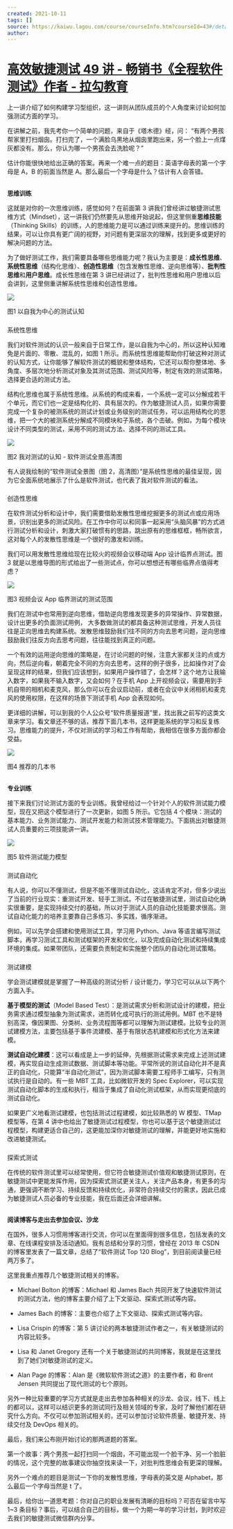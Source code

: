 ```yaml
---
created: 2021-10-11
tags: []
source: https://kaiwu.lagou.com/course/courseInfo.htm?courseId=43#/detail/pc?id=1585
author: 
---
```


# [高效敏捷测试 49 讲 - 畅销书《全程软件测试》作者 - 拉勾教育](https://kaiwu.lagou.com/course/courseInfo.htm?courseId=43#/detail/pc?id=1585)


上一讲介绍了如何构建学习型组织，这一讲则从团队成员的个人角度来讨论如何加强测试方面的学习。

在讲解之前，我先考你一个简单的问题，来自于《塔木德》经，问： “有两个男孩帮家里打扫烟囱。打扫完了，一个满脸乌黑地从烟囱里跑出来，另一个脸上一点煤灰都没有。那么，你认为哪一个男孩会去洗脸呢？”

估计你能很快地给出正确的答案。再来一个难一点的题目：英语字母表的第一个字母是 A，B 的前面当然是 A。那么最后一个字母是什么？估计有人会答错。

## 

**思维训练**

这就是对你的一次思维训练，感觉如何？在前面第 3 讲我们曾经讲过敏捷测试思维方式（Mindset），这一讲我们仍然要先从思维开始说起，但这里侧重**思维技能**（Thinking Skills）的训练，人的思维能力是可以通过训练来提升的。思维训练的结果，可以让你具有更广阔的视野，对问题有更深层次的理解，找到更多或更好的解决问题的方法。

为了做好测试工作，我们需要具备哪些思维能力呢？我认为主要是：**成长性思维**、**系统性思维**（结构化思维）、**创造性思维**（包含发散性思维、逆向思维等）、**批判性思维**和**用户思维**。成长性思维在第 3 讲已经讲过了，批判性思维和用户思维以后会讲到，这里侧重讲解系统性思维和创造性思维。

![](https://s0.lgstatic.com/i/image3/M01/70/C8/Cgq2xl5ln_-AA43mAAG2GJB4Ye8855.png)

图1 以自我为中心的测试认知

### 

系统性思维

我们对软件测试的认识一般来自于日常工作，是以自我为中心的，所以这种认知难免是片面的、零散、混乱的，如图 1 所示。而系统性思维能帮助你打破这种对测试的认知方式，让你能够了解软件测试的概貌和整体结构，它还可以帮你整体地、多角度、多层次地分析测试对象及其测试范围、测试风险等，制定有效的测试策略，选择更合适的测试方法。

结构化思维也属于系统性思维。从系统的构成来看，一个系统一定可以分解成若干个单元，而它们也一定是结构化的、具有层次的。作为敏捷测试人员，如果你需要完成一个复杂的被测系统的测试计划或业务级别的测试任务，可以运用结构化的思维，把一个大的被测系统分解成不同模块和子系统，各个击破。例如，为每个模块设计不同类型的测试，采用不同的测试方法、选择不同的测试工具。

![](https://s0.lgstatic.com/i/image3/M01/70/C8/CgpOIF5loBWAU0THAB8vtGiwAUI444.png)

图2 我对测试的认知 - 软件测试全景高清图

有人说我绘制的“软件测试全景图（图 2，高清图）”是系统性思维的最佳呈现，因为它全面系统地展示了什么是软件测试，也代表了我对软件测试的看法。

### 

创造性思维

在软件测试分析和设计中，我们需要借助发散性思维挖掘更多的测试点或应用场景，识别出更多的测试风险。在工作中你可以和同事一起采用“头脑风暴”的方式进行测试分析和设计，刺激大家打破惯有的思路，跳出原有的思维框框，畅所欲言，这对每个人的发散性思维是一个很好的激发和训练。

我们可以用发散性思维给现在比较火的视频会议移动端 App 设计临界点测试。图3 就是以思维导图的形式给出了一些测试点，你可以想想还有哪些临界点值得考虑？

![](https://s0.lgstatic.com/i/image3/M01/70/C9/Cgq2xl5loCqAN5xcAAHVgI2c4-s580.png)

图3 视频会议 App 临界测试的测试范围

我们在测试中也常用到逆向思维，借助逆向思维发现更多的异常操作、异常数据，设计出更多的负面测试用例， 大多数做测试的都具备这种测试思维，开发人员往往是正向思维去构建系统。发散思维鼓励我们往不同的方向去思考问题，逆向思维鼓励我们往反方向去思考问题，往往能找到真正的问题。

一个有效的运用逆向思维的策略是，在讨论问题的时候，注意大家都关注的点或方向，然后逆向看，朝着完全不同的方向去思考。这样的例子很多，比如操作对了会呈现这样的结果，但我们应该想到，如果用户操作错了，会怎样？这个地方让我输入数字，如果我不输入数字，又会如何？在手机 App 上开视频会议，需要用到手机自带的相机和麦克风，那么你可以在会议启动前，或者在会议中关闭相机和麦克风的使用权限，在这样的场景下测试手机 App 会表现如何。

更详细的讲解，可以到我的个人公众号“软件质量报道”里，找出我之前写的这类文章来学习。看文章还不够的话，推荐下面几本书，这样更能系统的学习和反复练习。思维能力的提升，不仅对测试的学习和工作有帮助，我相信在很多方面你都会受益。

![](https://s0.lgstatic.com/i/image3/M01/70/C8/CgpOIF5loDuAcQqbAANP4rEjwk0245.png)

图4 推荐的几本书

## 

**专业训练**

接下来我们讨论测试方面的专业训练。我曾经给过一个针对个人的软件测试能力模型，现在又把这个模型进行了一次更新，如图 5 所示。它包括 4 个模块：测试的基本能力、业务测试能力、测试开发能力和测试技术管理能力。下面挑出对敏捷测试人员重要的三项技能讲一讲。

![](https://s0.lgstatic.com/i/image3/M01/70/C8/CgpOIF5loEeANzrjAAofkuJ0dZQ432.png)

图5 软件测试能力模型

### 

测试自动化

有人说，你可以不懂测试，但是不能不懂测试自动化，这话肯定不对，但多少说出了当前的行业现实：重测试开发、轻手工测试。不过在敏捷测试里，测试自动化确实很重要，是实现持续交付的基础，所以对于测试人员的自动化技能要求很高。测试自动化能力的培养主要靠自己多练习、多实践，循序渐进。

例如，可以先学会搭建和使用测试工具，学习用 Python、Java 等语言编写测试脚本，再学习测试工具和测试框架的开发和优化，以及完成自动化测试和持续集成环境的集成。如果带团队，还需要负责制定和实施整个团队的自动化测试策略。

### 

测试建模

学会测试建模就是掌握了一种高级的测试分析 / 设计能力，学习它可以从以下两个方面入手。

**基于模型的测试**（Model Based Test）：是测试需求分析和测试设计的建模，把业务需求通过模型抽象为测试需求，进而转化成可执行的测试用例。MBT 也不是特别高深，像因果图、分类树、业务流程图等都可以理解为测试建模。比较专业的测试建模方法，主要包括基于事件流建模、基于有限状态机建模和形式化方法来建模。

**测试自动化建模**：这可以看成是上一步的延伸，先根据测试需求来完成上述测试建模，再实现自动生成测试数据、测试脚本等功能。平常所说的测试自动化并不是真正的自动化，只能算“半自动化测试”，因为测试脚本需要工程师手工编写，只有测试执行是自动的。有一些 MBT 工具，比如微软开发的 Spec Explorer，可以实现测试自动化脚本的生成和执行，相当于集成了自动化测试框架，从而实现更彻底的测试自动化。

如果更广义地看测试建模，也包括测试过程建模，如比较熟悉的 W 模型、TMap 模型等，在第 4 讲中也给出了敏捷测试过程模型，你也可以基于这个敏捷测试过程模型，构建更适合自己的，这更能加深你对敏捷测试的理解，并能更好地实施和改进敏捷测试。

### 

探索式测试

在传统的软件测试里可以经常使用，但它符合敏捷测试价值观和敏捷测试原则，在敏捷测试中更能发挥作用，因为探索式测试更关注人，关注产品本身，有更多的沟通，更强调不断学习、持续反馈和持续优化，非常符合持续交付的需求，因此已成为敏捷测试人员必备的专业技能，我在后面还会详细讲解。

## 

**阅读博客与走出去参加会议、沙龙**

在国外，很多人习惯用博客进行交流，你可以在里面得到很多信息，包括发表的文章、在线课程安排及活动通知。我有总结和分享的习惯，曾经在 2013 年 CSDN 的博客里发表了一篇文章，总结了“软件测试 Top 120 Blog”，到目前阅读量已经两万多了。

这里我重点推荐几个敏捷测试相关的博客。

-   Michael Bolton 的博客：Michael 和 James Bach 共同开发了快速软件测试的测试方法，他的博客主要介绍了上下文驱动、探索式测试等内容。
    
-   James Bach 的博客：主要也介绍了上下文驱动、探索式测试等内容。
    
-   Lisa Crispin 的博客：第 5 讲讨论的两本敏捷测试作者之一，有关敏捷测试的内容比较多。
    
-   Lisa 和 Janet Gregory 还有一个关于敏捷测试的共同博客，我就是在这里找到了她们对敏捷测试的定义。
    
-   Alan Page 的博客：Alan 是《微软软件测试之道》的主要作者，和 Brent Jensen 共同提出了现代测试的七个原则。
    

另外一种比较重要的学习方式就是走出去参加各种相关的沙龙、会议，线下、线上的都可以，这样可以结识更多的测试同行及相关领域的专家，及时了解他们都在研究什么方向。不仅可以参加测试相关的，还可以参加讨论软件质量、敏捷开发、持续交付及 DevOps 相关的。

最后，我们来公布刚开始讨论的那两道题的答案。

第一个故事：两个男孩一起打扫同一个烟囱，不可能出现一个脸干净、另一个脸脏的情况，这个完整的故事建议你抽空找来读一下，对批判性思维会有更深的理解。

另外一个难点的题目是测试一下你的发散性思维，字母表的英文是 Alphabet，那么最后一个字母当然是 t 了。

最后，给你出一道思考题：你对自己的职业发展有清晰的目标吗？可否在留言中写 1~3 条目标？事后，可以结合自己的目标，做一个为期一年的学习计划，到时欢迎去我们的敏捷测试微信群内分享。
